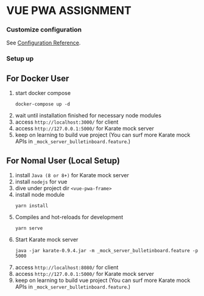 # VUE PWA ASSIGNMENT

### Customize configuration
See [Configuration Reference](https://cli.vuejs.org/config/).


### Setup up
## For Docker User
1) start docker compose
    ```
    docker-compose up -d
    ```
1) wait until installation finished for necessary node modules
1) access ```http://localhost:3000/``` for client
1) access ```http://127.0.0.1:5000/``` for Karate mock server
1) keep on learning to build vue project (You can surf more Karate mock APIs in `_mock_server_bulletinboard.feature`.)

## For Nomal User (Local Setup)
1) install `Java (8 or 8+)` for Karate mock server
1) install `nodejs` for vue
1) dive under project dir `<vue-pwa-frame>`
1) install node module
    ```
    yarn install
    ```
1) Compiles and hot-reloads for development
    ```
    yarn serve
    ```
1) Start Karate mock server
    ```
    java -jar karate-0.9.4.jar -m _mock_server_bulletinboard.feature -p 5000
    ```
1) access ```http://localhost:8080/``` for client
1) access ```http://127.0.0.1:5000/``` for Karate mock server
1) keep on learning to build vue project (You can surf more Karate mock APIs in `_mock_server_bulletinboard.feature`.)
